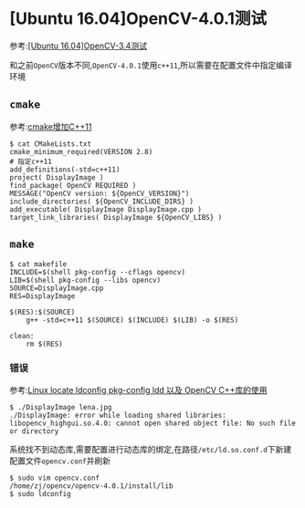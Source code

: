 
# [Ubuntu 16.04]OpenCV-4.0.1测试

参考:[[Ubuntu 16.04]OpenCV-3.4测试](https://zj-image-processing.readthedocs.io/zh_CN/latest/opencv/[Ubuntu%2016.04]OpenCV%E6%B5%8B%E8%AF%95.html)

和之前`OpenCV`版本不同,`OpenCV-4.0.1`使用`c++11`,所以需要在配置文件中指定编译环境

## `cmake`

参考:[cmake增加C++11](https://blog.csdn.net/sinat_21190681/article/details/83508228)

    $ cat CMakeLists.txt
    cmake_minimum_required(VERSION 2.8)
    # 指定c++11
    add_definitions(-std=c++11)
    project( DisplayImage )
    find_package( OpenCV REQUIRED )
    MESSAGE("OpenCV version: ${OpenCV_VERSION}")
    include_directories( ${OpenCV_INCLUDE_DIRS} )
    add_executable( DisplayImage DisplayImage.cpp )
    target_link_libraries( DisplayImage ${OpenCV_LIBS} )

## `make`

    $ cat makefile 
    INCLUDE=$(shell pkg-config --cflags opencv)
    LIB=$(shell pkg-config --libs opencv)
    SOURCE=DisplayImage.cpp
    RES=DisplayImage

    $(RES):$(SOURCE)
        g++ -std=c++11 $(SOURCE) $(INCLUDE) $(LIB) -o $(RES)

    clean:
        rm $(RES)

### 错误

参考:[Linux locate ldconfig pkg-config ldd 以及 OpenCV C++库的使用](https://blog.csdn.net/u012005313/article/details/82350430#T2)

    $ ./DisplayImage lena.jpg 
    ./DisplayImage: error while loading shared libraries: libopencv_highgui.so.4.0: cannot open shared object file: No such file or directory

系统找不到动态库,需要配置进行动态库的绑定,在路径`/etc/ld.so.conf.d`下新建配置文件`opencv.conf`并刷新

    $ sudo vim opencv.conf
    /home/zj/opencv/opencv-4.0.1/install/lib
    $ sudo ldconfig